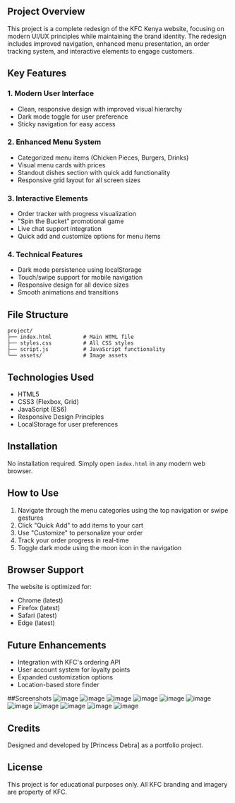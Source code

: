 ## Project Overview
This project is a complete redesign of the KFC Kenya website, focusing on modern UI/UX principles while maintaining the brand identity. The redesign includes improved navigation, enhanced menu presentation, an order tracking system, and interactive elements to engage customers.

## Key Features

### 1. Modern User Interface
- Clean, responsive design with improved visual hierarchy
- Dark mode toggle for user preference
- Sticky navigation for easy access

### 2. Enhanced Menu System
- Categorized menu items (Chicken Pieces, Burgers, Drinks)
- Visual menu cards with prices
- Standout dishes section with quick add functionality
- Responsive grid layout for all screen sizes

### 3. Interactive Elements
- Order tracker with progress visualization
- "Spin the Bucket" promotional game
- Live chat support integration
- Quick add and customize options for menu items

### 4. Technical Features
- Dark mode persistence using localStorage
- Touch/swipe support for mobile navigation
- Responsive design for all device sizes
- Smooth animations and transitions

## File Structure
```
project/
├── index.html          # Main HTML file
├── styles.css          # All CSS styles
├── script.js           # JavaScript functionality
└── assets/             # Image assets
```

## Technologies Used
- HTML5
- CSS3 (Flexbox, Grid)
- JavaScript (ES6)
- Responsive Design Principles
- LocalStorage for user preferences

## Installation
No installation required. Simply open `index.html` in any modern web browser.

## How to Use
1. Navigate through the menu categories using the top navigation or swipe gestures
2. Click "Quick Add" to add items to your cart
3. Use "Customize" to personalize your order
4. Track your order progress in real-time
5. Toggle dark mode using the moon icon in the navigation

## Browser Support
The website is optimized for:
- Chrome (latest)
- Firefox (latest)
- Safari (latest)
- Edge (latest)

## Future Enhancements
- Integration with KFC's ordering API
- User account system for loyalty points
- Expanded customization options
- Location-based store finder

##Screenshots
![image](https://github.com/user-attachments/assets/b3feec7a-43af-4c2a-9e1d-f2c10bc59f4a)
![image](https://github.com/user-attachments/assets/ef1d9b19-3421-440a-ab2a-fa602967b9ba)
![image](https://github.com/user-attachments/assets/23dc5afe-51cf-4cd8-a3b2-d4b7cc26fc1c)
![image](https://github.com/user-attachments/assets/6849d844-e021-479b-9ade-adbf6de56e8d)
![image](https://github.com/user-attachments/assets/c5492ba1-8f7c-4925-ab2a-75e8417b12c3)
![image](https://github.com/user-attachments/assets/7c3ef957-c8bd-4c7b-b52f-73c904046abd)
![image](https://github.com/user-attachments/assets/21cb5b15-2105-41bf-9903-de105890ea28)
![image](https://github.com/user-attachments/assets/b1573661-3038-4de6-bd6a-879661ad9e79)
![image](https://github.com/user-attachments/assets/576ee72f-6524-44fa-9257-54661a6b39ad)
![image](https://github.com/user-attachments/assets/03acc63b-138e-487d-9284-67a324fd92be)
![image](https://github.com/user-attachments/assets/a6e2d86f-4259-4518-b559-c7c56e36bf21)



## Credits
Designed and developed by [Princess Debra] as a portfolio project.

## License
This project is for educational purposes only. All KFC branding and imagery are property of KFC.
